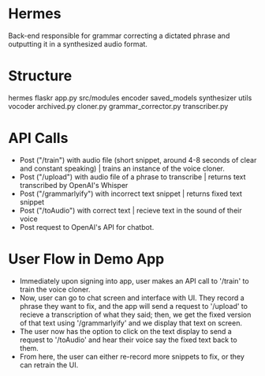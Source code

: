 # Hermes
Back-end responsible for grammar correcting a dictated phrase and outputting it in a synthesized audio format.


# Structure

hermes
    flaskr
        app.py
    src/modules
        encoder
        saved_models
        synthesizer
        utils
        vocoder
        archived.py
        cloner.py
        grammar_corrector.py
        transcriber.py

# API Calls

- Post ("/train") with audio file (short snippet, around 4-8 seconds of clear and constant speaking) | trains an instance of the voice cloner.
- Post ("/upload") with audio file of a phrase to transcribe | returns text transcribed by OpenAI's Whisper 
- Post ("/grammarlyify") with incorrect text snippet | returns fixed text snippet
- Post ("/toAudio") with correct text | recieve text in the sound of their voice 
- Post request to OpenAI's API for chatbot.

# User Flow in Demo App

- Immediately upon signing into app, user makes an API call to '/train' to train the voice cloner. 
- Now, user can go to chat screen and interface with UI. They record a phrase they want to fix, and the app will send a request to '/upload' to recieve a transcription of what they said; then, we get the fixed version of that text using '/grammarlyify' and we display that text on screen.
- The user now has the option to click on the text display to send a request to '/toAudio' and hear their voice say the fixed text back to them.
- From here, the user can either re-record more snippets to fix, or they can retrain the UI.

